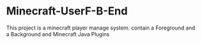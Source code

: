 # Minecraft-UserF-B-End
This project is a minecraft player manage system. contain a Foreground and a Background and Minecraft Java Plugins

